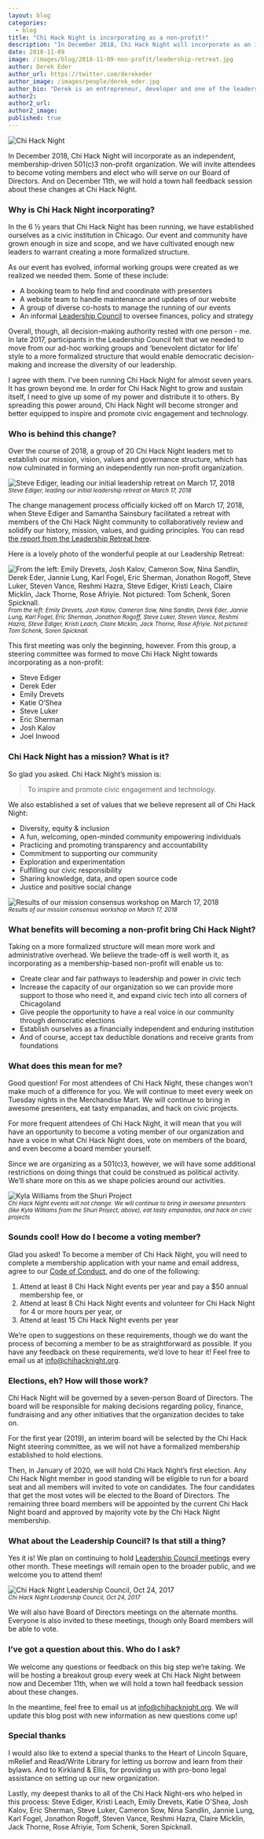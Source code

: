 ```yaml
---
layout: blog
categories: 
  - blog
title: "Chi Hack Night is incorporating as a non-profit!"
description: "In December 2018, Chi Hack Night will incorporate as an independent, membership-driven 501(c)3 non-profit organization. We will invite attendees to become voting members and elect who will serve on our Board of Directors. And on December 11th, we will hold a town hall feedback session about these changes at Chi Hack Night."
date: 2018-11-09
image: /images/blog/2018-11-09-non-profit/leadership-retreat.jpg
author: Derek Eder
author_url: https://twitter.com/derekeder
author_image: /images/people/derek_eder.jpg
author_bio: "Derek is an entrepreneur, developer and one of the leaders of the civic technology community in Chicago. He is a co-founder and partner at DataMade and is the lead organizer for Chi Hack Night."
author2: 
author2_url: 
author2_image: 
published: true
---
```


<p class="text-center"><img src="/images/logo/logo.png" alt="Chi Hack Night" class='img-responsive' />
</p>

In December 2018, Chi Hack Night will incorporate as an independent, membership-driven 501(c)3 non-profit organization. We will invite attendees to become voting members and elect who will serve on our Board of Directors. And on December 11th, we will hold a town hall feedback session about these changes at Chi Hack Night.

### Why is Chi Hack Night incorporating?

In the 6 ½ years that Chi Hack Night has been running, we have established ourselves as a civic institution in Chicago. Our event and community have grown enough in size and scope, and we have cultivated enough new leaders to warrant creating a more formalized structure.

As our event has evolved, informal working groups were created as we realized we needed them. Some of these include:

* A booking team to help find and coordinate with presenters
* A website team to handle maintenance and updates of our website
* A group of diverse co-hosts to manage the running of our events
* An informal [Leadership Council](https://chihacknight.org/leadership-council.html) to oversee finances, policy and strategy

Overall, though, all decision-making authority rested with one person - me. In late 2017, participants in the Leadership Council felt that we needed to move from our ad-hoc working groups and ‘benevolent dictator for life’ style to a more formalized structure that would enable democratic decision-making and increase the diversity of our leadership.

I agree with them. I've been running Chi Hack Night for almost seven years. It has grown beyond me. In order for Chi Hack Night to grow and sustain itself, I need to give up some of my power and distribute it to others. By spreading this power around, Chi Hack Night will become stronger and better equipped to inspire and promote civic engagement and technology.

### Who is behind this change?

Over the course of 2018, a group of 20 Chi Hack Night leaders met to establish our mission, vision, values and governance structure, which has now culminated in forming an independently run non-profit organization.

<p class="text-center"><img src="/images/blog/2018-11-09-non-profit/leadership-retreat-2.jpg" alt="Steve Ediger, leading our initial leadership retreat on March 17, 2018" class="img-thumbnail" /><br />

<small>
    <em>Steve Ediger, leading our initial leadership retreat on March 17, 2018</em>
</small>
</p>

The change management process officially kicked off on March 17, 2018, when Steve Ediger and Samantha Sainsbury facilitated a retreat with members of the Chi Hack Night community to collaboratively review and solidify our history, mission, values, and guiding principles. You can read [the report from the Leadership Retreat here](https://docs.google.com/document/d/1IF6-WaMT_QphKPYo84-C4jjTEFypFwwW8nNYtOjWcDA/edit#).

Here is a lovely photo of the wonderful people at our Leadership Retreat:

<p class="text-center"><img src="/images/blog/2018-11-09-non-profit/leadership-retreat.jpg" alt="From the left: Emily Drevets, Josh Kalov, Cameron Sow, Nina Sandlin, Derek Eder, Jannie Lung, Karl Fogel, Eric Sherman, Jonathon Rogoff, Steve Luker, Steven Vance, Reshmi Hazra, Steve Ediger, Kristi Leach, Claire Micklin, Jack Thorne, Rose Afriyie. Not pictured: Tom Schenk, Soren Spicknall." class="img-thumbnail" /><br />

<small>
    <em>From the left: Emily Drevets, Josh Kalov, Cameron Sow, Nina Sandlin, Derek Eder, Jannie Lung, Karl Fogel, Eric Sherman, Jonathon Rogoff, Steve Luker, Steven Vance, Reshmi Hazra, Steve Ediger, Kristi Leach, Claire Micklin, Jack Thorne, Rose Afriyie. Not pictured: Tom Schenk, Soren Spicknall.</em>
</small>
</p>

This first meeting was only the beginning, however. From this group, a steering committee was formed to move Chi Hack Night towards incorporating as a non-profit:

* Steve Ediger
* Derek Eder
* Emily Drevets
* Katie O’Shea
* Steve Luker
* Eric Sherman
* Josh Kalov
* Joel Inwood

### Chi Hack Night has a mission? What is it?

So glad you asked. Chi Hack Night’s mission is: 

> To inspire and promote civic engagement and technology.

We also established a set of values that we believe represent all of Chi Hack Night:

* Diversity, equity & inclusion
* A fun, welcoming, open-minded community empowering individuals
* Practicing and promoting transparency and accountability
* Commitment to supporting our community
* Exploration and experimentation
* Fulfilling our civic responsibility
* Sharing knowledge, data, and open source code
* Justice and positive social change

<p class="text-center"><img src="/images/blog/2018-11-09-non-profit/mission-workshop.jpg" alt="Results of our mission consensus workshop on March 17, 2018" class="img-thumbnail" /><br />

<small>
    <em>Results of our mission consensus workshop on March 17, 2018</em>
</small>
</p>

### What benefits will becoming a non-profit bring Chi Hack Night?

Taking on a more formalized structure will mean more work and administrative overhead. We believe the trade-off is well worth it, as incorporating as a membership-based non-profit will enable us to:

* Create clear and fair pathways to leadership and power in civic tech
* Increase the capacity of our organization so we can provide more support to those who need it, and expand civic tech into all corners of Chicagoland
* Give people the opportunity to have a real voice in our community through democratic elections
* Establish ourselves as a financially independent and enduring institution
* And of course, accept tax deductible donations and receive grants from foundations

### What does this mean for me?

Good question! For most attendees of Chi Hack Night, these changes won’t make much of a difference for you. We will continue to meet every week on Tuesday nights in the Merchandise Mart. We will continue to bring in awesome presenters, eat tasty empanadas, and hack on civic projects.

For more frequent attendees of Chi Hack Night, it will mean that you will have an opportunity to become a voting member of our organization and have a voice in what Chi Hack Night does, vote on members of the board, and even become a board member yourself.

Since we are organizing as a 501(c)3, however, we will have some additional restrictions on doing things that could be construed as political activity.  We’ll share more on this as we shape policies around our activities.

<p class="text-center"><img src="/images/blog/2018-11-09-non-profit/chn-shuri-project.jpg" alt="Kyla Williams from the Shuri Project" class="img-thumbnail" /><br />

<small>
    <em>Chi Hack Night events will not change. We will continue to bring in awesome presenters (like Kyla Williams from the Shuri Project, above), eat tasty empanadas, and hack on civic projects</em>
</small>
</p>

### Sounds cool! How do I become a voting member?

Glad you asked! To become a member of Chi Hack Night, you will need to complete a membership application with your name and email address, agree to our [Code of Conduct](https://chihacknight.org/code-of-conduct.html), and do one of the following:

1. Attend at least 8 Chi Hack Night events per year and pay a $50 annual membership fee, or 
2. Attend at least 8 Chi Hack Night events and volunteer for Chi Hack Night for 4 or more hours per year, or
3. Attend at least 15 Chi Hack Night events per year

We’re open to suggestions on these requirements, though we do want the process of becoming a member to be as straightforward as possible. If you have any feedback on these requirements, we’d love to hear it! Feel free to email us at [info@chihacknight.org](mailto:info@chihacknight.org).

### Elections, eh? How will those work?

Chi Hack Night will be governed by a seven-person Board of Directors. The board will be responsible for making decisions regarding policy, finance, fundraising and any other initiatives that the organization decides to take on.

For the first year (2019), an interim board will be selected by the Chi Hack Night steering committee, as we will not have a formalized membership established to hold elections.

Then, in January of 2020, we will hold Chi Hack Night’s first election. Any Chi Hack Night member in good standing will be eligible to run for a board seat and all members will invited to vote on candidates. The four candidates that get the most votes will be elected to the Board of Directors. The remaining three board members will be appointed by the current Chi Hack Night board and approved by majority vote by the Chi Hack Night membership. 

### What about the Leadership Council? Is that still a thing?

Yes it is! We plan on continuing to hold [Leadership Council meetings](https://chihacknight.org/leadership-council.html) every other month. These meetings will remain open to the broader public, and we welcome you to attend them!

<p class="text-center"><img src="/images/blog/2018-11-09-non-profit/leadership-council.jpg" alt="Chi Hack Night Leadership Council, Oct 24, 2017" class="img-thumbnail" /><br />

<small>
    <em>Chi Hack Night Leadership Council, Oct 24, 2017</em>
</small>
</p>

We will also have Board of Directors meetings on the alternate months. Everyone is also invited to these meetings, though only Board members will be able to vote.

### I’ve got a question about this. Who do I ask?

We welcome any questions or feedback on this big step we’re taking. We will be hosting a breakout group every week at Chi Hack Night between now and December 11th, when we will hold a town hall feedback session about these changes. 

In the meantime, feel free to email us at [info@chihacknight.org](mailto:info@chihacknight.org). We will update this blog post with new information as new questions come up!

### Special thanks

I would also like to extend a special thanks to the Heart of Lincoln Square, mRelief and Read/Write Library for letting us borrow and learn from their bylaws. And to Kirkland & Ellis, for providing us with pro-bono legal assistance on setting up our new organization.

Lastly, my deepest thanks to all of the Chi Hack Night-ers who helped in this process: Steve Ediger, Kristi Leach, Emily Drevets, Katie O'Shea, Josh Kalov, Eric Sherman, Steve Luker, Cameron Sow, Nina Sandlin, Jannie Lung, Karl Fogel, Jonathon Rogoff, Steven Vance, Reshmi Hazra, Claire Micklin, Jack Thorne, Rose Afriyie, Tom Schenk, Soren Spicknall.

